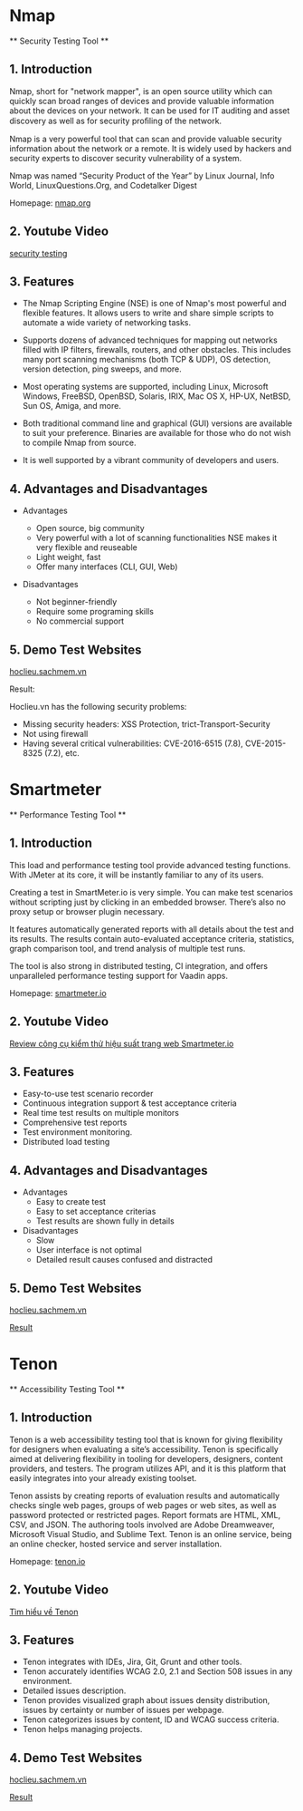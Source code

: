 # Nmap
** Security Testing Tool ** 
## 1. Introduction 

Nmap, short for "network mapper", is an open source utility which can quickly scan broad ranges of devices and provide valuable information about the devices on your network. It can be used for IT auditing and asset discovery as well as for security proﬁling of the network.

Nmap is a very powerful tool that can scan and provide valuable security information about the network or a remote. It is widely used by hackers and security experts to discover security vulnerability of a system.

Nmap was named “Security Product of the Year” by Linux Journal, Info World, LinuxQuestions.Org, and Codetalker Digest

Homepage: [nmap.org](https://nmap.org/)

## 2. Youtube Video

[security testing](https://youtu.be/BpVUR0VEsJw) 

## 3. Features
* The Nmap Scripting Engine (NSE) is one of Nmap's most powerful and flexible features. It allows users to write and share simple scripts to automate a wide variety of networking tasks.

* Supports dozens of advanced techniques for mapping out networks filled with IP filters, firewalls, routers, and other obstacles. This includes many port scanning mechanisms (both TCP & UDP), OS detection, version detection, ping sweeps, and more.

* Most operating systems are supported, including Linux, Microsoft Windows, FreeBSD, OpenBSD, Solaris, IRIX, Mac OS X, HP-UX, NetBSD, Sun OS, Amiga, and more.

* Both traditional command line and graphical (GUI) versions are available to suit your preference. Binaries are available for those who do not wish to compile Nmap from source.

* It is well supported by a vibrant community of developers and users.

## 4. Advantages and Disadvantages
- Advantages
	+ Open source, big community
	+ Very powerful with a lot of scanning functionalities
NSE makes it very flexible and reuseable
	+ Light weight, fast
	+ Offer many interfaces (CLI, GUI, Web)

- Disadvantages
	+ Not beginner-friendly
	+ Require some programing skills
 	+ No commercial support


## 5. Demo Test Websites 
[hoclieu.sachmem.vn](http://hoclieu.sachmem.vn)

Result:

Hoclieu.vn has the following security problems:

* Missing security headers: XSS Protection, trict-Transport-Security
* Not using firewall
* Having several critical vulnerabilities: CVE-2016-6515 (7.8), CVE-2015-8325 (7.2), etc.


# Smartmeter
** Performance Testing Tool ** 
## 1. Introduction 

This load and performance testing tool provide advanced testing functions. With JMeter at its core, it will be instantly familiar to any of its users.

Creating a test in SmartMeter.io is very simple. You can make test scenarios without scripting just by clicking in an embedded browser. There’s also no proxy setup or browser plugin necessary.

It features automatically generated reports with all details about the test and its results. The results contain auto-evaluated acceptance criteria, statistics, graph comparison tool, and trend analysis of multiple test runs.

The tool is also strong in distributed testing, CI integration, and offers unparalleled performance testing support for Vaadin apps.

Homepage: [smartmeter.io](www.smartmeter.io/)

## 2. Youtube Video

[Review công cụ kiểm thử hiệu suất trang web Smartmeter.io](https://www.youtube.com/watch?v=H7ILDYXs4NE) 

## 3. Features
* Easy-to-use test scenario recorder
* Continuous integration support & test acceptance criteria
* Real time test results on multiple monitors
* Comprehensive test reports
* Test environment monitoring.
* Distributed load testing

## 4. Advantages and Disadvantages
- Advantages
	+ Easy to create test
	+ Easy to set acceptance criterias
	+ Test results are shown fully in details
- Disadvantages
	+ Slow
	+ User interface is not optimal 
	+ Detailed result causes confused and distracted


## 5. Demo Test Websites 
[hoclieu.sachmem.vn](http://hoclieu.sachmem.vn)

[Result]()


# Tenon
** Accessibility Testing Tool ** 
## 1. Introduction 

Tenon is a web accessibility testing tool that is known for giving flexibility for designers when evaluating a site’s accessibility. Tenon is specifically aimed at delivering flexibility in tooling for developers, designers, content providers, and testers. The program utilizes API, and it is this platform that easily integrates into your already existing toolset.

Tenon assists by creating reports of evaluation results and automatically checks single web pages, groups of web pages or web sites, as well as password protected or restricted pages. Report formats are HTML, XML, CSV, and JSON. The authoring tools involved are Adobe Dreamweaver, Microsoft Visual Studio, and Sublime Text. Tenon is an online service, being an online checker, hosted service and server installation. 

Homepage: [tenon.io](tenon.io)

## 2. Youtube Video

[Tìm hiểu về Tenon](https://www.youtube.com/watch?v=xNGPCK_4rKY) 

## 3. Features
* Tenon integrates with IDEs, Jira, Git, Grunt and other tools.
* Tenon accurately identifies WCAG 2.0, 2.1 and Section 508 issues in any environment.
* Detailed issues description.
* Tenon provides visualized graph about issues density distribution, issues by certainty or number of issues per webpage.
* Tenon categorizes issues by content, ID and WCAG success criteria.
* Tenon helps managing projects.

## 4. Demo Test Websites 
[hoclieu.sachmem.vn](http://hoclieu.sachmem.vn)

[Result](TestResult.csv)



